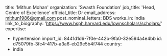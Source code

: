 title: 'Mithun Mohan'
organization: 'Swasth Foundation'
job_title: 'Head, Centre of Excellence'
official_title: Dr
email_address: mithun1986@gmail.com
post_nominal_letters: BDS
works_in: India
link_to_biography: 'https://www.hsph.harvard.edu/lownscholars/scholars/'
expertise:
  - hypertension
import_id: 8441d1d6-7f0e-442b-9fa0-32e594a4e4bb
id: d75079fb-3fc4-417b-a3a6-eb29e5b4f744
country:
  - india
